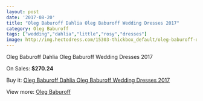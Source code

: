 ```yaml
---
layout: post
date: '2017-08-20'
title: "Oleg Baburoff Dahlia Oleg Baburoff Wedding Dresses 2017"
category: Oleg Baburoff
tags: ["wedding","dahlia","little","rosy","dresses"]
image: http://img.hectodress.com/15303-thickbox_default/oleg-baburoff-dahlia-oleg-baburoff-wedding-dresses-2013.jpg
---
```

Oleg Baburoff Dahlia Oleg Baburoff Wedding Dresses 2017

On Sales: **$270.24**
<a href="https://www.hectodress.com/oleg-baburoff/7441-oleg-baburoff-dahlia-oleg-baburoff-wedding-dresses-2013.html"><amp-img layout="responsive" width="600" height="600" src="//img.hectodress.com/15303-thickbox_default/oleg-baburoff-dahlia-oleg-baburoff-wedding-dresses-2013.jpg" alt="Oleg Baburoff Dahlia Oleg Baburoff Wedding Dresses 2017 0" /></a>

Buy it: [Oleg Baburoff Dahlia Oleg Baburoff Wedding Dresses 2017](https://www.hectodress.com/oleg-baburoff/7441-oleg-baburoff-dahlia-oleg-baburoff-wedding-dresses-2013.html "Oleg Baburoff Dahlia Oleg Baburoff Wedding Dresses 2017")

View more: [Oleg Baburoff](https://www.hectodress.com/130-oleg-baburoff "Oleg Baburoff")
